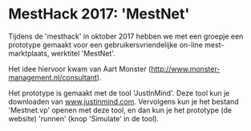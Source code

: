# MestHack 2017: 'MestNet'

Tijdens de 'mesthack' in oktober 2017 hebben we met een groepje een prototype gemaakt voor een gebruikersvriendelijke on-line mest-marktplaats, werktitel 'MestNet'.

Het idee hiervoor kwam van Aart Monster (http://www.monster-management.nl/consultant).

Het prototype is gemaakt met de tool 'JustInMind'. Deze tool kun je downloaden van www.justinmind.com.
Vervolgens kun je het bestand 'Mestnet.vp' openen met deze tool, en dan kun je het prototype (de website) 'runnen' (knop 'Simulate' in de tool).
